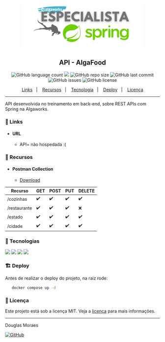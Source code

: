 <p align="center"><img src="./src/main/resources/static/especialista_spring.png" width="400"></p>
<h2 align="center">API - AlgaFood</h2>
<p align="center">
  <img alt="GitHub language count" src="https://img.shields.io/github/languages/top/tiquinhonew/algafood-api">
  <a href="https://www.codacy.com/gh/tiquinhonew/algafood-api/dashboard?utm_source=github.com&amp;utm_medium=referral&amp;utm_content=tiquinhonew/algafood-api&amp;utm_campaign=Badge_Grade"><img src="https://app.codacy.com/project/badge/Grade/04ee2f9a924940bba341ae08b03d9163"/></a>
  <img alt="GitHub repo size" src="https://img.shields.io/github/repo-size/tiquinhonew/algafood-api?color=blueviolet">
  <img alt="GitHub last commit" src="https://img.shields.io/github/last-commit/tiquinhonew/algafood-api?color=orange">
  <img alt="GitHub issues" src="https://img.shields.io/github/issues/tiquinhonew/algafood-api">
  <img alt="GitHub license" src="https://img.shields.io/github/license/tiquinhonew/algafood-api">
</p>
<p align="center">
  <a href="#link-links">Links</a>&nbsp;&nbsp;&nbsp;|&nbsp;&nbsp;&nbsp;
  <a href="#open_file_folder-recursos">Recursos</a>&nbsp;&nbsp;&nbsp;|&nbsp;&nbsp;&nbsp;
  <a href="#rocket-tecnologias">Tecnologia</a>&nbsp;&nbsp;&nbsp;|&nbsp;&nbsp;&nbsp;
  <a href="#%EF%B8%8F-deploy">Deploy</a>&nbsp;&nbsp;&nbsp;|&nbsp;&nbsp;&nbsp;
  <a href="#memo-licença">Licença</a>
</p>

---

API desenvolvida no treinamento em back-end, sobre REST APIs com Spring na Algaworks.

### :link: Links

- #### URL

  - API= não hospedada :(

### :open_file_folder: Recursos

- #### Postman Collection

  - [Download](./src/main/resources/static/AlgaFood.postman_collection.json)

| **Recurso** | **GET** | **POST** | **PUT** | **DELETE** |
|---|---|---|---|---|
| /cozinhas | ✔️ | ✔️ | ✔️ | ✔️ |
| /restaurante | ✔️ | ✔️ | ✔️ | ❌ |
| /estado | ✔️ | ✔️ | ✔️ | ✔️ |
| /cidade | ✔️ | ✔️ | ✔️ | ✔️ |

### :rocket: Tecnologias

[<img src="https://cdn.jsdelivr.net/gh/devicons/devicon/icons/java/java-original-wordmark.svg" width="60"/>](https://www.java.com) [<img src="https://cdn.jsdelivr.net/gh/devicons/devicon/icons/spring/spring-original-wordmark.svg" width="60" />](https://spring.io) [<img src="https://cdn.jsdelivr.net/gh/devicons/devicon/icons/mysql/mysql-original-wordmark.svg" width="60"/>](https://www.mysql.com) [<img src="https://cdn.jsdelivr.net/gh/devicons/devicon/icons/docker/docker-original-wordmark.svg" width="60"/>](https://www.docker.com)

### 🏗️ Deploy

Antes de realizar o deploy do projeto, na raiz rode:

```bash
   docker compose up -d 
```

### :memo: Licença

Este projeto está sob a licença MIT. Veja a [licença](https://github.com/tiquinhonew/algafood-api/blob/master/LICENSE) para mais informações.

---

Douglas Moraes

[<img alt="GitHub" src="https://img.shields.io/badge/LinkedIn-0077B5?style=for-the-badge&logo=linkedin&logoColor=whit">](https://www.linkedin.com/in/douglasam)
